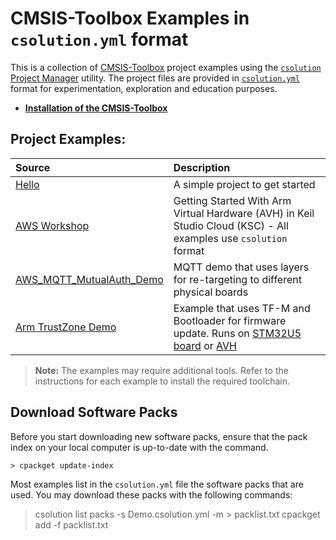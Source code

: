 # CMSIS-Toolbox Examples in `csolution.yml` format

This is a collection of [CMSIS-Toolbox](https://github.com/Open-CMSIS-Pack/devtools/blob/main/tools/README.md) project examples using the [`csolution` Project Manager](https://github.com/Open-CMSIS-Pack/devtools/blob/main/tools/projmgr/docs/Manual/Overview.md) utility.  The project files are provided in [`csolution.yml`](https://github.com/Open-CMSIS-Pack/devtools/blob/main/tools/projmgr/docs/Manual/Overview.md#yml-input-format) format for experimentation, exploration and education purposes.

-   [**Installation of the CMSIS-Toolbox**](https://github.com/Open-CMSIS-Pack/devtools/tree/main/tools#download-and-install)

## Project Examples:

Source            | Description
:-----------------|:----------------------------------
[Hello](./Hello)  | A simple project to get started
[AWS Workshop](https://catalog.us-east-1.prod.workshops.aws/workshops/30043722-0362-4859-bc6f-c28836a2d7ac/en-US)  | Getting Started With Arm Virtual Hardware (AVH) in Keil Studio Cloud (KSC) - All examples use `csolution` format
[AWS_MQTT_MutualAuth_Demo](https://github.com/Open-CMSIS-Pack/AWS_MQTT_MutualAuth_SW_Framework)                    | MQTT demo that uses layers for re-targeting to different physical boards
[Arm TrustZone Demo](https://github.com/MDK-Packs/TrustZone)                                                       | Example that uses TF-M and Bootloader for firmware update.  Runs on [STM32U5 board](https://www.st.com/en/evaluation-tools/b-u585i-iot02a.html) or [AVH](https://avh.arm.com/)

>**Note:** The examples may require additional tools. Refer to the instructions for each example to install the required toolchain.

## Download Software Packs

Before you start downloading new software packs, ensure that the pack index on your local computer is up-to-date with the command.

```
> cpackget update-index        
```

Most examples list in the `csolution.yml` file the software packs that are used. You may download these packs with the following commands:

> csolution list packs -s Demo.csolution.yml -m > packlist.txt
> cpackget add -f packlist.txt
```



